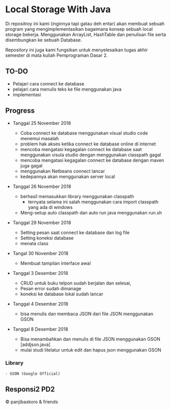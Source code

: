 # Local Storage With Java

Di repositroy ini kami (inginnya tapi gatau deh entar) akan membuat sebuah program yang mengimplementasikan bagaimana konsep sebuah local storage bekerja. Menggunakan ArrayList, HashTable dan penulisan file serta disembungkan ke sebuah Database.

Repository ini juga kami fungsikan untuk menyelesaikan tugas akhir semester di mata kuliah Pemprograman Dasar 2.

## TO-DO

- Pelajari cara connect ke database
- pelajari cara menulis teks ke file menggunakan java
- implementasi

## Progress 
- Tanggal 25 November 2018

	- Coba connect ke database menggunakan visual studio code menemui masalah
	- problem hak akses ketika connect ke database online di internet
	- mencoba mengatasi kegagalan connect ke database saat menggunakan visula studio dengan menggunakan classpath gagal
	- mencoba mengatasi kegagalan connect ke database dengan maven juga gagal
	- menggunakan Netbeans connect lancar
	- kedepannya akan menggunakan server local

- Tanggal 26 November 2018
	
	- berhasil memasukkan library menggunakan classpath
		- ternyata selama ini salah menggunakan cara import classpath yang ada di windows 
	- Meng-setup auto classpath dan auto run java menggunakan run.sh

- Tanggal 29 November 2018
	- Setting pesan saat connect ke database dan log file
	- Setting koneksi database
	- menata class

- Tangal 30 November 2018
	- Membuat tampilan interface awal

- Tanggal 3 Desember 2018

	- CRUD untuk buku telpon sudah berjalan dan selesai,
	- Pesan error sudah dimanage
	- koneksi ke database lokal sudah lancar

- Tanggal 4 Desember 2018

	- bisa menulis dan membaca JSON dari file JSON menggunakan GSON

- Tanggal 8 Desember 2018

	- Bisa menambahkan dan menulis di file JSON menggunakan GSON [addjson.java]
	- mulai studi litelatur untuk edit dan hapus json menggunakan GSON
### Library
	- GSON (Google Official)

## Responsi2 PD2
&copy; panjibaskoro & friends

